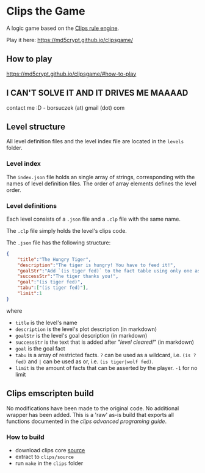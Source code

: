 # Clips the Game
A logic game based on the [Clips rule engine](http://www.clipsrules.net/ ).

Play it here: https://md5crypt.github.io/clipsgame/

## How to play
https://md5crypt.github.io/clipsgame/#how-to-play

## I CAN'T SOLVE IT AND IT DRIVES ME MAAAAD
contact me :D - borsuczek (at) gmail (dot) com

## Level structure
All level definition files and the level index file are located in the `levels` folder.

### Level index
The `index.json` file holds an single array of strings, corresponding with the names of level definition files. The order of array elements defines the level order.

### Level definitions
Each level consists of a `.json` file and a `.clp` file with the same name.

The `.clp` file simply holds the level's clips code.

The `.json` file has the following structure:
```json
{
	"title":"The Hungry Tiger",
	"description":"The tiger is hungry! You have to feed it!",
	"goalStr":"Add `(is tiger fed)` to the fact table using only one assertion.",
	"successStr":"The tiger thanks you!",
	"goal":"(is tiger fed)",
	"tabu":["(is tiger fed)"],
	"limit":1
}
```
where

* `title` is the level's name
* `description` is the level's plot description (in markdown)
* `goalStr` is the level's goal description (in markdown)
* `successStr` is the text that is added after _"level cleared!"_  (in markdown)
* `goal` is the goal fact
* `tabu` is a array of restricted facts. `?` can be used as a wildcard, i.e. `(is ? fed)` and `|` can be used as or, i.e. `(is tiger|wolf fed)`.
* `limit` is the amount of facts that can be asserted by the player. `-1` for no limit

## Clips emscripten build
No modifications have been made to the original code. No additional wrapper has been added. This is a 'raw' as-is build that exports all functions documented in the _clips advanced programing guide_.

### How to build
* download clips core [source](https://sourceforge.net/projects/clipsrules/files/CLIPS/6.30/)
* extract to `clips/source`
* run `make` in the `clips` folder

